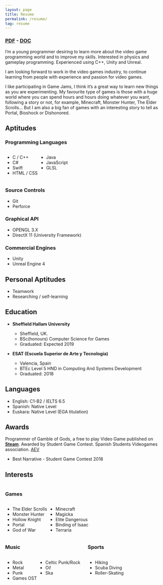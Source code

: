 ```yaml
---
layout: page
title: Resume
permalink: /resume/
tag: resume
---
```


<h3><a href="../documents/Resume.pdf" download="">PDF</a> -
<a href="../documents/Resume.doc" download="">DOC</a></h3>

I’m a young programmer desiring to learn more about the video game programming world and to improve my skills. Interested in physics and gameplay programming. Experienced using C++, Unity and Unreal.

I am looking forward to work in the video games industry, to continue learning from people with experience and passion for video games.

I like participating in Game Jams, I think it’s a great way to learn new things as you are experimenting. My favourite type of games is those with a huge world where you can spend hours and hours doing whatever you want, following a story or not, for example, Minecraft, Monster Hunter, The Elder Scrolls… But I am also a big fan of games with an interesting story to tell as Portal, Bioshock or Dishonored.

## **Aptitudes**

### Programming Languages
  
<div style="display: inline-block;">
  <div style="display: inline-block;">
    <ul>
      <li>C / C++</li>
      <li>C#</li>
      <li>Swift</li>
      <li>HTML / CSS</li>
    </ul>
  </div>
  <div style="display: inline-block; vertical-align: top;">
    <ul>
      <li>Java</li>
      <li>JavaScript</li>
      <li>GLSL</li>
    </ul>
  </div>
</div>

### Source Controls
* Git
* Perforce

### Graphical API
* OPENGL 3.X
* DirectX 11 (University Framework)

### Commercial Engines
* Unity
* Unreal Engine 4

## Personal Aptitudes
* Teamwork
* Researching / self-learning

## **Education**

* **Sheffield Hallam University**
  * Sheffield, UK.
  * BSc(honours) Computer Science for Games
  * Graduated: Expected 2019

* **ESAT (Escuela Superior de Arte y Tecnología)**
  * Valencia, Spain
  * BTEc Level 5 HND in Computing And Systems Development
  * Graduated: 2018

## **Languages**
* English: C1-B2 / IELTS 6.5
* Spanish: Native Level
* Euskara: Native Level (EGA titulation)

## Awards

Programmer of Gamble of Gods, a free to play Video Game published on [**Steam**][GOG-Steam]. Awarded by Student Game Contest. Spanish Students Videogames association. [AEV][SGC-AEV]

* Best Narrative - Student Game Contest 2018


## **Interests**

<div style="display: inline-block; margin-right: 20px;">
  <h3>Games</h3>
  <div style="display: inline-block;">
    <ul>
      <li>The Elder Scrolls</li>
      <li>Monster Hunter</li>
      <li>Hollow Knight</li>
      <li>Portal</li>
      <li>God of War</li>
    </ul>
  </div>
  <div style="display: inline-block; vertical-align: top;">
    <ul>
      <li>Minecraft</li>
      <li>Magicka</li>
      <li>Elite Dangerous</li>
      <li>Binding of Isaac</li>
      <li>Terraria</li>
    </ul>
  </div>
</div>

<div style="display: inline-block;vertical-align: top; margin-right: 20px;">
  <h3>Music</h3>
  <div style="display: inline-block;vertical-align: top;">
    <ul>
      <li>Rock</li>
      <li>Metal</li>
      <li>Punk</li>
      <li>Games OST</li>
    </ul>
  </div>
  <div style="display: inline-block;vertical-align: top;">
    <ul>
      <li>Celtic Punk/Rock</li>
      <li>Oi!</li>
      <li>Ska</li>
    </ul>
  </div>
</div>

<div style="display: inline-block;vertical-align: top; margin-right: 20px;">
  <h3>Sports</h3>
  <div style="display: inline-block;vertical-align: top;">
    <ul>
      <li>Hiking</li>
      <li>Scuba Diving</li>
      <li>Roller-Skating</li>
    </ul>
  </div>
</div>

[GOG-Steam]: https://store.steampowered.com/app/912730/Gamble_of_Gods/
[SGC-AEV]: http://studentgamecontest.aev.org.es/
